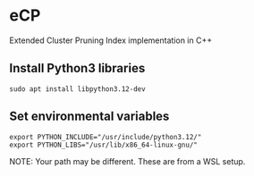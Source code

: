 # eCP
Extended Cluster Pruning Index implementation in C++

## Install Python3 libraries

```
sudo apt install libpython3.12-dev
```

## Set environmental variables

```
export PYTHON_INCLUDE="/usr/include/python3.12/"
export PYTHON_LIBS="/usr/lib/x86_64-linux-gnu/"
```
NOTE: Your path may be different. These are from a WSL setup.

